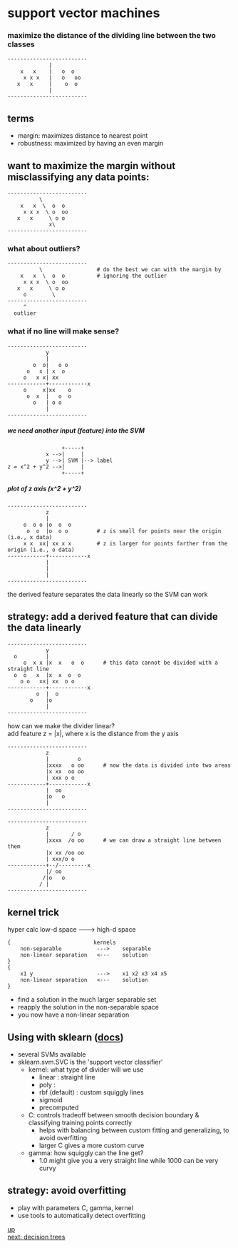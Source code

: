 ###
# support vector machines
###

### maximize the distance of the dividing line between the two classes
    -------------------------
                 |           
        x   x    |   o  o    
         x x x   |   o   oo  
       x   x     |    o  o   
                 |           
    -------------------------

## terms
- margin: maximizes distance to nearest point
- robustness: maximized by having an even margin

## want to maximize the margin without misclassifying any data points:
    -------------------------       
              \ 
        x   x  \  o  o
         x x x  \ o  oo
       x   x     \ o o 
                 x\
    -------------------------       

### what about outliers?
    -------------------------       
              \                 # do the best we can with the margin by 
        x   x  \  o  o          # ignoring the outlier
         x x x  \ o  oo         
       x   x     \ o o 
         o        \
    -------------------------
         ^
      outlier


### what if no line will make sense?
    -------------------------
                y
                |
            o  o|   o o 
          o   x | x  o          
         o   x x| xx            
    ------------+------------x
         o     x|xx    o        
          o  x  |   o  o        
            o   | o o
                |
    -------------------------

##### we need another input (feature) into the SVM
                     +-----+
                x -->|     |
                y -->| SVM |--> label
    z = x^2 + y^2 -->|     |
                     +-----+

##### plot of z axis (x^2 + y^2) 
    -------------------------
                z
                |
         o  o o |o  o  o       
          o  o  |o  o o         # z is small for points near the origin (i.e., x data)
         x x  xx| xx x x        # z is larger for points farther from the origin (i.e., o data)
    ------------+------------x
                |
                |
                |
    -------------------------
the derived feature separates the data linearly so the SVM can work

## strategy: add a derived feature that can divide the data linearly
    -------------------------
                y
      o         |        
         o  x x |x  x   o  o      # this data cannot be divided with a straight line
      o  o   x  |x  x  o  o      
        o o   xx| xx  o o        
    ------------+------------x
             o  |  o
           o    |o
                |
    -------------------------
how can we make the divider linear?  
add feature z = |x|, where x is the distance from the y axis   

    -------------------------
                z
                |         o
                |xxxx   o oo      # now the data is divided into two areas
                |x xx  oo oo     
                | xxx o o        
    ------------+------------x
                |  oo
                |o   o
                |
    -------------------------

    -------------------------
                z
                |       / o
                |xxxx  /o oo      # we can draw a straight line between them 
                |x xx /oo oo     
                | xxx/o o        
    ------------+--/---------x
                |/ oo
               /|o   o
              / |
    -------------------------

## kernel trick

hyper calc
low-d space    --->    high-d space

    {                          kernels
        non-separable           --->    separable
        non-linear separation   <---    solution
    }
    {
        x1 y                    --->    x1 x2 x3 x4 x5
        non-linear separation   <---    solution
    }

- find a solution in the much larger separable set  
- reapply the solution in the non-separable space  
- you now have a non-linear separation  

## Using with sklearn ([docs](http://scikit-learn.org/stable/modules/svm.html#svm))
- several SVMs available
- sklearn.svm.SVC is the 'support vector classifier'
    - kernel: what type of divider will we use
        - linear        : straight line
        - poly          : 
        - rbf (default) : custom squiggly lines
        - sigmoid
        - precomputed
    - C: controls tradeoff between smooth decision boundary & classifying training points correctly 
        - helps with balancing between custom fitting and generalizing, to avoid overfitting
        - larger C gives a more custom curve
    - gamma: how squiggly can the line get?
        - 1.0 might give you a very straight line while 1000 can be very curvy

## strategy: avoid overfitting
- play with parameters C, gamma, kernel
- use tools to automatically detect overfitting
  
  
  
[up](toc.md)   
[next: decision trees](decision_trees.md)
















